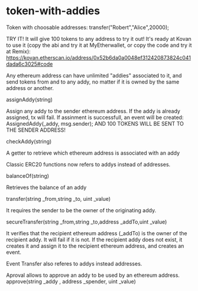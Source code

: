 # token-with-addies
Token with choosable addresses: transfer("Robert","Alice",20000);


TRY IT! It will give 100 tokens to any address to try it out!
It's ready at Kovan to use it (copy the abi and try it at MyEtherwallet, or copy the code and try it at Remix):
https://kovan.etherscan.io/address/0x52b6da0a0048ef312420873824c041dada6c3025#code


Any ethereum address can have unlimited "addies" associated to it, and send tokens from and to any addy, no matter if it is owned by the same address or another.


assignAddy(string)

Assign any addy to the sender ethereum address. 
If the addy is already assigned, tx will fail.
If assinment is successfull, an event will be created:
AssignedAddy(_addy, msg.sender);
AND 100 TOKENS WILL BE SENT TO THE SENDER ADDRESS!


checkAddy(string)

A getter to retrieve which ethereum address is associated with an addy


Classic ERC20 functions now refers to addys instead of addresses.

balanceOf(string)

Retrieves the balance of an addy


transfer(string _from,string _to, uint _value)

It requires the sender to be the owner of the originating addy.


secureTransfer(string _from,string _to,address _addTo,uint _value)

It verifies that the recipient ethereum address (_addTo) is the owner of the recipient addy. It will fail if it is not.
If the recipient addy does not exist, it creates it and assign it to the recipient ethereum address, and creates an event.


Event Transfer also referes to addys instead addresses. 

Aproval allows to approve an addy to be used by an ethereum address.
approve(string _addy , address _spender, uint _value)


